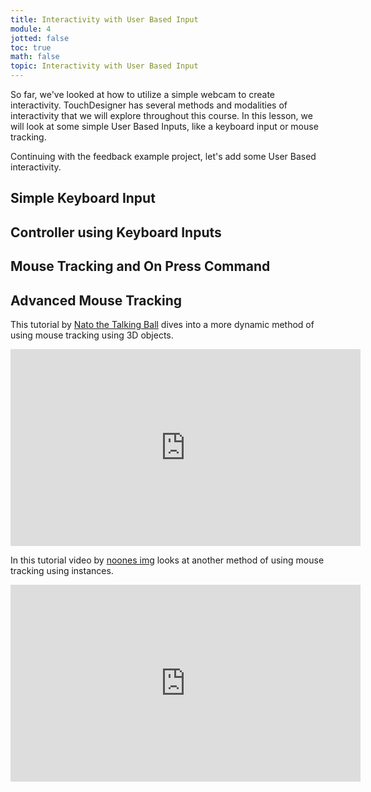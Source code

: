 ```yaml
---
title: Interactivity with User Based Input
module: 4
jotted: false
toc: true
math: false
topic: Interactivity with User Based Input
---
```


So far, we've looked at how to utilize a simple webcam to create interactivity.  TouchDesigner has several methods and modalities of interactivity that we will explore throughout this course.  In this lesson, we will look at some simple User Based Inputs, like a keyboard input or mouse tracking. 

Continuing with the feedback example project, let's add some User Based interactivity.


## Simple Keyboard Input




## Controller using Keyboard Inputs

## Mouse Tracking and On Press Command

## Advanced Mouse Tracking

This tutorial by [Nato the Talking Ball](https://www.youtube.com/c/NotoTheTalkingBall) dives into a more dynamic method of using mouse tracking using 3D objects. 

<div class="embed-responsive embed-responsive-16by9"><iframe width="560" height="315" src="https://www.youtube.com/embed/SJZIMGg-thY" title="YouTube video player" frameborder="0" allow="accelerometer; autoplay; clipboard-write; encrypted-media; gyroscope; picture-in-picture" allowfullscreen></iframe></div>

In this tutorial video by [noones img](https://www.youtube.com/c/noonesimg) looks at another method of using mouse tracking using instances.
<div class="embed-responsive embed-responsive-16by9"><iframe width="560" height="315" src="https://www.youtube.com/embed/wM_DIPat4iY" title="YouTube video player" frameborder="0" allow="accelerometer; autoplay; clipboard-write; encrypted-media; gyroscope; picture-in-picture" allowfullscreen></iframe></div>
